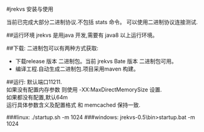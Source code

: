 #jrekvs 安装与使用

当前已完成大部分二进制协议.不包括 stats 命令。
可以使用二进制协议连接测试.

##运行环境
jrekvs 是用java 开发,需要有 java8 以上运行环境。

##下载:
二进制包可以有两种方式获取:
*  下载release 版本 二进制包。当前 jrekvs Bate 版本 二进制包可用。
*  编译工程.自动生成二进制包.项目采用maven 构建。

##运行:
 默认端口11211. <br>
 如果没有配置内存参数 则使用 -XX:MaxDirectMemorySize 设置. <br>
 如果都没有配置,默认64m <br>
 运行具体参数含义及配置格式 和 memcached 保持一致. <br>

###linux:
./startup.sh -m 1024 
###windows:
jrekvs-0.5\bin>startup.bat -m 1024
